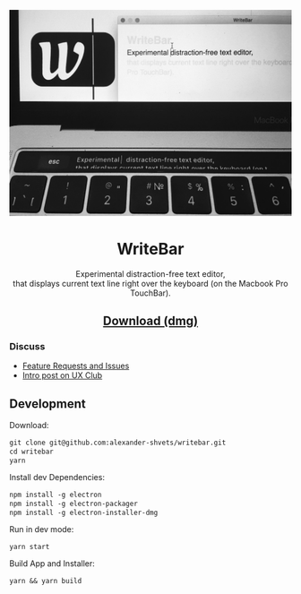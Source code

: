 <p align="center"><img src="assets/screenshot.jpg" alt="screenshot" title=""/></p>
<h1 align="center">WriteBar</h1>
<p align="center">
  Experimental distraction-free text editor,<br/>
  that displays current text line right over the keyboard (on the Macbook Pro TouchBar).
</p>
<h2 align="center"><a href="https://alexander-shvets.github.io/writebar/dist/WriteBar.dmg">
  Download (dmg)
</a></h2>

### Discuss

- [Feature Requests and Issues](https://github.com/alexander-shvets/writebar/issues)     
- [Intro post on UX Club](https://www.facebook.com/groups/uxclubs/permalink/973396292808999/)

## Development

Download:    
```shell
git clone git@github.com:alexander-shvets/writebar.git
cd writebar
yarn
```

Install dev Dependencies:    
```shell
npm install -g electron
npm install -g electron-packager
npm install -g electron-installer-dmg
```

Run in dev mode:    
```shell
yarn start
```

Build App and Installer:    
```shell
yarn && yarn build
```
